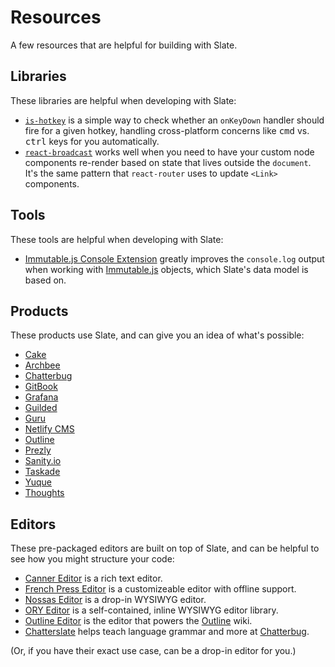 # Resources

A few resources that are helpful for building with Slate.

## Libraries

These libraries are helpful when developing with Slate:

* [`is-hotkey`](https://github.com/ianstormtaylor/is-hotkey) is a simple way to check whether an `onKeyDown` handler should fire for a given hotkey, handling cross-platform concerns like <kbd>cmd</kbd> vs. <kbd>ctrl</kbd> keys for you automatically.
* [`react-broadcast`](https://github.com/ReactTraining/react-broadcast) works well when you need to have your custom node components re-render based on state that lives outside the `document`. It's the same pattern that `react-router` uses to update `<Link>` components.

## Tools

These tools are helpful when developing with Slate:

* [Immutable.js Console Extension](https://github.com/mattzeunert/immutable-object-formatter-extension) greatly improves the `console.log` output when working with [Immutable.js](https://immutable-js.github.io/immutable-js/) objects, which Slate's data model is based on.

## Products

These products use Slate, and can give you an idea of what's possible:

* [Cake](https://www.cake.co/)
* [Archbee](https://archbee.io)
* [Chatterbug](https://chatterbug.com)
* [GitBook](https://www.gitbook.com/)
* [Grafana](https://grafana.com/)
* [Guilded](https://www.guilded.gg)
* [Guru](https://www.getguru.com/)
* [Netlify CMS](https://www.netlifycms.org)
* [Outline](https://www.getoutline.com/)
* [Prezly](https://www.prezly.com/)
* [Sanity.io](https://www.sanity.io)
* [Taskade](https://www.taskade.com/)
* [Yuque](https://www.yuque.com/)
* [Thoughts](https://thoughts.teambition.com)

## Editors

These pre-packaged editors are built on top of Slate, and can be helpful to see how you might structure your code:

* [Canner Editor](https://github.com/Canner/canner-slate-editor) is a rich text editor.
* [French Press Editor](https://github.com/roast-cms/french-press-editor) is a customizeable editor with offline support.
* [Nossas Editor](http://slate-editor.bonde.org/) is a drop-in WYSIWYG editor.
* [ORY Editor](https://editor.ory.am/) is a self-contained, inline WYSIWYG editor library.
* [Outline Editor](https://github.com/outline/rich-markdown-editor) is the editor that powers the [Outline](https://www.getoutline.com/) wiki.
* [Chatterslate](https://github.com/chatterbugapp/chatterslate) helps teach language grammar and more at [Chatterbug](https://chatterbug.com).

(Or, if you have their exact use case, can be a drop-in editor for you.)
